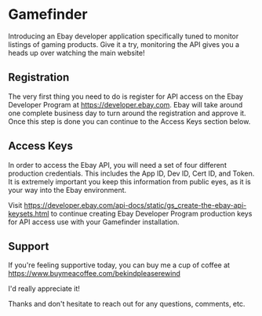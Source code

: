 # Gamefinder
Introducing an Ebay developer application specifically tuned to monitor listings of gaming products.  Give it a try, monitoring the API gives you a heads up over watching the main website!

## Registration
The very first thing you need to do is register for API access on the Ebay Developer Program at https://developer.ebay.com.  Ebay will take around one complete business day to turn around the registration and approve it.  Once this step is done you can continue to the Access Keys section below.

## Access Keys
In order to access the Ebay API, you will need a set of four different production credentials.  This includes the App ID, Dev ID, Cert ID, and Token.  It is extremely important you keep this information from public eyes, as it is your way into the Ebay environment.

Visit https://developer.ebay.com/api-docs/static/gs_create-the-ebay-api-keysets.html to continue creating Ebay Developer Program production keys for API access use with your Gamefinder installation.

## Support
If you're feeling supportive today, you can buy me a cup of coffee at https://www.buymeacoffee.com/bekindpleaserewind

I'd really appreciate it!

Thanks and don't hesitate to reach out for any questions, comments, etc.